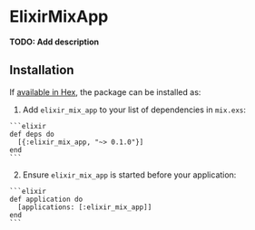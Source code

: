 # ElixirMixApp

**TODO: Add description**

## Installation

If [available in Hex](https://hex.pm/docs/publish), the package can be installed as:

  1. Add `elixir_mix_app` to your list of dependencies in `mix.exs`:

    ```elixir
    def deps do
      [{:elixir_mix_app, "~> 0.1.0"}]
    end
    ```

  2. Ensure `elixir_mix_app` is started before your application:

    ```elixir
    def application do
      [applications: [:elixir_mix_app]]
    end
    ```

